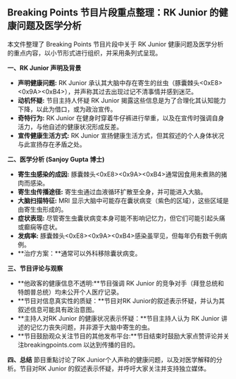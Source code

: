 ## Breaking Points 节目片段重点整理：RK Junior 的健康问题及医学分析

本文件整理了 Breaking Points 节目片段中关于 RK Junior 健康问题及医学分析的重点内容，以小节形式进行组织，并采用条列式呈现。

**一、RK Junior 声明及背景**

*   **声明健康问题:** RK Junior 承认其大脑中存在寄生的丝虫（豚囊棘头<0xE8><0x9A><0xB4>），并声称其过去出现过记不清事情并感到迷茫。
*   **动机怀疑:** 节目主持人怀疑 RK Junior 揭露这些信息是为了合理化其认知能力下降，以此为借口，或为政治宣传。
*   **奇特行为:** RK Junior 在健身时穿着牛仔裤进行举重，以及在宣传时强调自身活力，与他自述的健康状况形成反差。
*   **宣传健康生活方式:** RK Junior 宣扬健康生活方式，但其叙述的个人身体状况与此宣扬存在矛盾之处。

**二、医学分析 (Sanjoy Gupta 博士)**

*   **寄生虫感染的成因:** 豚囊棘头<0xE8><0x9A><0xB4>通常因食用未煮熟的猪肉而感染。
*   **寄生虫传播途径:** 寄生虫通过血液循环扩散至全身，并可能进入大脑。
*   **大脑扫描特征:** MRI 显示大脑中可能存在囊状病变（紫色的区域），这些区域是由寄生虫形成的。
*   **症状表现:** 尽管寄生虫囊状病变本身可能不影响记忆力，但它们可能引起头痛或癫痫等症状。
*   **发病率:** 豚囊棘头<0xE8><0x9A><0xB4>感染虽罕见，但每年仍有数千例病例。
*   **治疗方案：**通常可以外科移除囊状病变。

**三、节目评论与观察**

*   **他政客的健康信息不透明:**节目强调 RK Junior 的竞争对手（拜登总统和特朗普总统）均未公开个人医疗记录。
*   **节目对信息真实性的质疑：**节目对RK Junior的叙述表示怀疑，并认为其叙述信息可能具有政治意图。
*   **主持人对RK Junior 的健康状况表示怀疑：**节目主持人认为 RK Junior 讲述的记忆力丧失问题，并非源于大脑中寄生的虫。
*   **节目鼓励观众关注节目的其他发布平台:**节目结束时鼓励大家点赞评论并关注breakingpoints.com 以达到传播的目的。

**四、总结**
節目重點讨论了RK Junior个人声称的健康问题，以及对医学解释的分析。节目对RK Junior 的叙述表示怀疑，并呼吁大家关注并支持独立媒体。